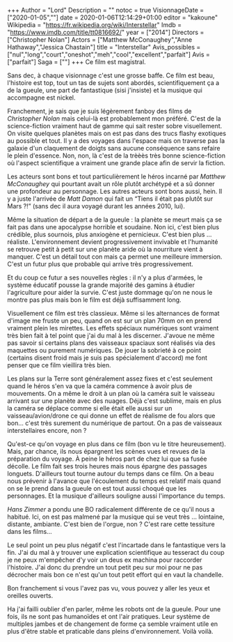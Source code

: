 +++
Author = "Lord"
Description = ""
notoc = true
VisionnageDate = ["2020-01-05",""]
date = 2020-01-06T12:14:29+01:00
editor = "kakoune"
Wikipedia = "https://fr.wikipedia.org/wiki/Interstellar"
Imdb = "https://www.imdb.com/title/tt0816692/"
year = ["2014"]
Directors = ["Christopher Nolan"]
Actors = ["Matthew McConaughey","Anne Hathaway","Jessica Chastain"]
title = "Interstellar"
Avis_possibles = ["nul","long","court","oneshot","meh","cool","excellent","parfait"]
Avis = ["parfait"] 
Saga = [""]
+++
Ce film est magistral.

Sans dec, à chaque visionnage c'est une grosse baffe.
Ce film est beau, l'histoire est top, tout un tas de sujets sont abordés, scientifiquement ça a de la gueule, une part de fantastique (sisi j'insiste) et la musique qui accompagne est nickel.

Franchement, je sais que je suis légèrement fanboy des films de *Christopher Nolan* mais celui-là est probablement mon préféré.
C'est de la science-fiction vraiment haut de gamme qui sait rester sobre visuellement.
On visite quelques planètes mais on est pas dans des trucs flashy exotiques au possible et tout.
Il y a des voyages dans l'espace mais on traverse pas la galaxie d'un claquement de doigts sans aucune conséquence sans refaire le plein d'essence.
Non, non, là c'est de la trèèès très bonne science-fiction où l'aspect scientifique a vraiment une grande place afin de servir la fiction.

Les acteurs sont bons et tout particulièrement le héros incarné par *Matthew McConaughey* qui pourtant avait un rôle plutôt archétypé et a sû donner une profondeur au personnage.
Les autres acteurs sont bons aussi, hein.
Il y a juste l'arrivée de *Matt Damon* qui fait un “Tiens il était pas plutôt sur Mars ?!” (sans dec il aura voyagé durant les années 2010, lui).

Même la situation de départ a de la gueule : la planète se meurt mais ça se fait pas dans une apocalypse horrible et soudaine.
Non ici, c'est bien plus crédible, plus sournois, plus anxiogène et pernicieux.
C'est bien plus … réaliste.
L'environnement devient progressivement invivable et l'humanité se retrouve petit à petit sur une planète aride où la nourriture vient à manquer.
C'est un détail tout con mais ça permet une meilleure immersion.
C'est un futur plus que probable qui arrive très progressivement.

Et du coup ce futur a ses nouvelles règles : il n'y a plus d'armées, le système éducatif pousse la grande majorité des gamins à étudier l'agriculture pour aider la survie.
C'est juste dommage qu'on ne nous le montre pas plus mais bon le film est déjà suffisamment long.

Visuellement ce film est très classieux.
Même si les alternances de format d'image me fruste un peu, quand on est sur un plan 70mm on en prend vraiment plein les mirettes.
Les effets spéciaux numériques sont vraiment très bien fait à tel point que j'ai du mal à les discerner.
J'avoue ne même pas savoir si certains plans des vaisseaux spaciaux sont réalisés via des maquettes ou purement numériques.
De jouer la sobrieté à ce point (certains disent froid mais je suis pas spécialement d'accord) me font penser que ce film vieillira très bien.

Les plans sur la Terre sont généralement assez fixes et c'est seulement quand le héros s'en va que la caméra commence à avoir plus de mouvements.
On a même le droit à un plan où la caméra suit le vaisseau arrivant sur une planète avec des nuages.
Déjà c'est sublime, mais en plus la caméra se déplace comme si elle était elle aussi sur un vaisseau/avion/drone ce qui donne un effet de réalisme de fou alors que bon… c'est très surement du numérique de partout.
On a pas de vaisseaux interstellaires encore, non ?

Qu'est-ce qu'on voyage en plus dans ce film (bon vu le titre heureusement).
Mais, par chance, ils nous épargnent les scènes vues et revues de la préparation du voyage.
À peine le héros part de chez lui que sa fusée décolle.
Le film fait ses trois heures mais nous épargne des passages longuets.
D'ailleurs tout tourne autour du temps dans ce film.
On a beau nous prévenir à l'avance que l'écoulement du temps est relatif mais quand on se le prend dans la gueule on est tout aussi choqué que les personnages.
Et la musique d'ailleurs souligne aussi l'importance du temps.

*Hans Zimmer* a pondu une BO radicalement différente de ce qu'il nous a habitué.
Ici, on est pas malmené par la musique qui se veut très … lointaine, distante, ambiante.
C'est bien de l'orgue, non ?
C'est rare cette tessiture dans les films…

Le seul point un peu plus négatif c'est l'incartade dans le fantastique vers la fin.
J'ai du mal à y trouver une explication scientifique au tesseract du coup je ne peux m'empêcher d'y voir un deus ex machina pour raccorder l'histoire.
J'ai donc du prendre un tout petit peu sur moi pour ne pas décrocher mais bon ce n'est qu'un tout petit effort qui en vaut la chandelle.

Bon franchement si vous l'avez pas vu, vous pouvez y aller les yeux et oreilles ouverts.

Ha j'ai failli oublier d'en parler, même les robots ont de la gueule.
Pour une fois, ils ne sont pas humanoïdes et ont l'air pratiques.
Leur système de multiples jambes et de changement de forme ça semble vraiment utile en plus d'être stable et praticable dans pleins d'environnement.
Voilà voilà.
